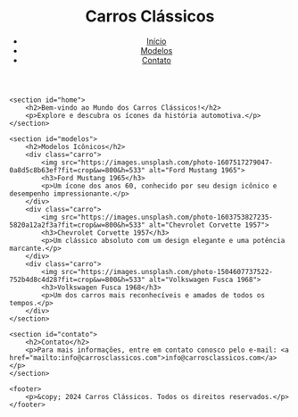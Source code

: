 <!DOCTYPE html>
<html lang="pt-br">
<head>
    <meta charset="UTF-8">
    <meta name="viewport" content="width=device-width, initial-scale=1.0">
    <title>Carros Clássicos</title>
    <link rel="stylesheet" href="styles.css">
</head>
<body>
    <header>
        <h1>Carros Clássicos</h1>
        <nav>
            <ul>
                <li><a href="#home">Início</a></li>
                <li><a href="#modelos">Modelos</a></li>
                <li><a href="#contato">Contato</a></li>
            </ul>
        </nav>
    </header>

    <section id="home">
        <h2>Bem-vindo ao Mundo dos Carros Clássicos!</h2>
        <p>Explore e descubra os ícones da história automotiva.</p>
    </section>

    <section id="modelos">
        <h2>Modelos Icônicos</h2>
        <div class="carro">
            <img src="https://images.unsplash.com/photo-1607517279047-0a8d5c8b63ef?fit=crop&w=800&h=533" alt="Ford Mustang 1965">
            <h3>Ford Mustang 1965</h3>
            <p>Um ícone dos anos 60, conhecido por seu design icônico e desempenho impressionante.</p>
        </div>
        <div class="carro">
            <img src="https://images.unsplash.com/photo-1603753827235-5820a12a2f3a?fit=crop&w=800&h=533" alt="Chevrolet Corvette 1957">
            <h3>Chevrolet Corvette 1957</h3>
            <p>Um clássico absoluto com um design elegante e uma potência marcante.</p>
        </div>
        <div class="carro">
            <img src="https://images.unsplash.com/photo-1504607737522-752b4d8c4d28?fit=crop&w=800&h=533" alt="Volkswagen Fusca 1968">
            <h3>Volkswagen Fusca 1968</h3>
            <p>Um dos carros mais reconhecíveis e amados de todos os tempos.</p>
        </div>
    </section>

    <section id="contato">
        <h2>Contato</h2>
        <p>Para mais informações, entre em contato conosco pelo e-mail: <a href="mailto:info@carrosclassicos.com">info@carrosclassicos.com</a></p>
    </section>

    <footer>
        <p>&copy; 2024 Carros Clássicos. Todos os direitos reservados.</p>
    </footer>
</body>
</html>
